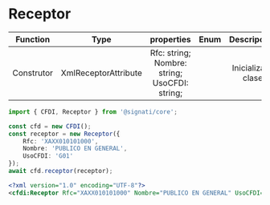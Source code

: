 # Receptor

| Function  | Type | properties | Enum | Descripcion |
| :---: |:---:| :---:|  :---:|  :---:|
| Construtor | XmlReceptorAttribute |Rfc: string; <br> Nombre: string; <br> UsoCFDI: string; | |  Inicializa la clase|


```ts
import { CFDI, Receptor } from '@signati/core';

const cfd = new CFDI();
const receptor = new Receptor({
    Rfc: 'XAXX010101000', 
    Nombre: 'PUBLICO EN GENERAL', 
    UsoCFDI: 'G01'
});
await cfd.receptor(receptor);
```

```xml
<?xml version="1.0" encoding="UTF-8"?>
<cfdi:Receptor Rfc="XAXX010101000" Nombre="PUBLICO EN GENERAL" UsoCFDI="G01"/>
```

